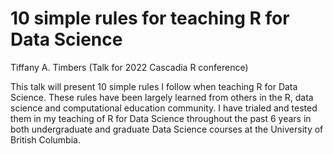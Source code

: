 # 10 simple rules for teaching R for Data Science 

Tiffany A. Timbers
(Talk for 2022 Cascadia R conference)

This talk will present 10 simple rules I follow when teaching R for Data Science. 
These rules have been largely learned from others in the R, 
data science and computational education community. 
I have trialed and tested them in my teaching of R for Data Science throughout the past 6 years 
in both undergraduate and graduate Data Science courses at the University of British Columbia.
